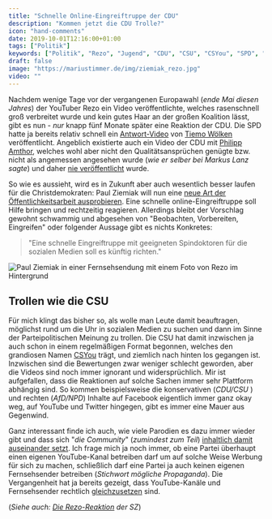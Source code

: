 ```yaml
---
title: "Schnelle Online-Eingreiftruppe der CDU"
description: "Kommen jetzt die CDU Trolle?"
icon: "hand-comments"
date: 2019-10-01T12:16:00+01:00
tags: ["Politik"]
keywords: ["Politik", "Rezo", "Jugend", "CDU", "CSU", "CSYou", "SPD", "NPD", "AfD", "Paul Ziemiak", "Ziemiak", "Philipp Amthor", "Tiemo Wölken", "Amthor", "YouTube", "Video", "Social Media", "Soziale Medien", "Trolle"]
draft: false
image: "https://mariustimmer.de/img/ziemiak_rezo.jpg"
video: ""
---
```


Nachdem wenige Tage vor der vergangenen Europawahl (_ende Mai diesen Jahres_) der YouTuber Rezo ein Video veröffentlichte, welches rasenschnell groß verbreitet wurde und kein gutes Haar an der großen Koalition lässt, gibt es nun - _nur_ knapp fünf Monate später eine Reaktion der CDU. Die SPD hatte ja bereits relativ schnell ein [Antwort-Video](https://www.youtube.com/watch?v=79d9X16w8zc) von [Tiemo Wölken](https://twitter.com/woelken) veröffentlicht. Angeblich existierte auch ein Video der CDU mit [Philipp Amthor](https://de.wikipedia.org/wiki/Philipp_Amthor), welches wohl aber nicht den Qualitätsansprüchen genügte bzw. nicht als angemessen angesehen wurde (_wie er selber bei Markus Lanz sagte_) und daher [nie veröffentlicht](https://www.youtube.com/watch?v=KGuKAHX5-_k) wurde.

So wie es aussieht, wird es in Zukunft aber auch wesentlich besser laufen für die Christdemokraten: Paul Ziemiak will nun eine [neue Art der Öffentlichkeitsarbeit ausprobieren](https://www.heise.de/newsticker/meldung/Krisenradar-CDU-plant-schnelle-Online-Eingreiftruppe-nach-Rezo-Alarm-4543909.html). Eine schnelle online-Eingreiftruppe soll Hilfe bringen und rechtzeitig reagieren. Allerdings bleibt der Vorschlag gewohnt schwammig und abgesehen von "Beobachten, Vorbereiten, Eingreifen" oder folgender Aussage gibt es nichts Konkretes:

> "Eine schnelle Eingreiftruppe mit geeigneten Spindoktoren für die sozialen Medien soll es künftig richten."

<img alt="Paul Ziemiak in einer Fernsehsendung mit einem Foto von Rezo im Hintergrund" srcset="/img/ziemiak_rezo_small.jpg 640w,/img/ziemiak_rezo.jpg 940w" src="/img/ziemiak_rezo.jpg" />

Trollen wie die CSU
-------------------
Für mich klingt das bisher so, als wolle man Leute damit beauftragen, möglichst rund um die Uhr in sozialen Medien zu suchen und dann im Sinne der Parteipolitischen Meinung zu trollen. Die CSU hat damit inzwischen ja auch schon in einem regelmäßigen Format begonnen, welches den grandiosen Namen [CSYou](https://www.youtube.com/watch?v=jY9hBIiKL6M) trägt, und ziemlich nach hinten los gegangen ist. Inzwischen sind die Bewertungen zwar weniger schlecht geworden, aber die Videos sind noch immer ignorant und widersprüchlich. Mir ist aufgefallen, dass die Reaktionen auf solche Sachen immer sehr Plattform abhängig sind. So kommen beispielsweise die konservativen (_CDU/CSU_ ) und rechten (_AfD/NPD_) Inhalte auf Facebook eigentlich immer ganz okay weg, auf YouTube und Twitter hingegen, gibt es immer eine Mauer aus Gegenwind.

Ganz interessant finde ich auch, wie viele Parodien es dazu immer wieder gibt und dass sich "_die Community_" (_zumindest zum Teil_) [inhaltlich damit auseinander setzt](https://www.youtube.com/watch?v=YskxKqa8wK8). Ich frage mich ja noch immer, ob eine Partei überhaupt einen eigenen YouTube-Kanal betreiben darf um auf solche Weise Werbung für sich zu machen, schließlich darf eine Partei ja auch keinen eigenen Fernsehsender betreiben (_Stichwort mögliche Propaganda_). Die Vergangenheit hat ja bereits gezeigt, dass YouTube-Kanäle und Fernsehsender rechtlich [gleichzusetzen](https://www.wiwo.de/unternehmen/it/nrw-medienwaechter-ist-die-meinungsmacht-von-youtube-zu-gross/24154152.html) sind.


(_Siehe auch: [Die Rezo-Reaktion](https://www.sueddeutsche.de/politik/nach-fall-rezo-ziemiak-will-newsroom-einfuehren-und-arbeitsablaeufe-in-cdu-zentrale-aendern-1.4622154) der SZ_)
